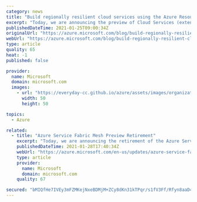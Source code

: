 ```yaml
---
category: news
title: "Build regionally resilient cloud services using the Azure Resource Manager"
excerpt: "Today, we are announcing the preview of Cloud Services (extended support), which is a new Azure Resource Manager (ARM) based deployment model for Azure Cloud Services."
publishedDateTime: 2021-01-25T09:00:34Z
originalUrl: "https://azure.microsoft.com/blog/build-regionally-resilient-cloud-services-using-the-azure-resource-manager/"
webUrl: "https://azure.microsoft.com/blog/build-regionally-resilient-cloud-services-using-the-azure-resource-manager/"
type: article
quality: 65
heat: -1
published: false

provider:
  name: Microsoft
  domain: microsoft.com
  images:
    - url: "https://everyday-cc.github.io/azure/assets/images/organizations/microsoft.com-50x50.jpg"
      width: 50
      height: 50

topics:
  - Azure

related:
  - title: "Azure Service Fabric Mesh Preview Retirement"
    excerpt: "Today, we are announcing the retirement of the Azure Service Fabric Mesh public preview. New deployments will no longer be available but we will continue to support existing deployments until April 28, 2021."
    publishedDateTime: 2021-01-28T17:40:34Z
    webUrl: "https://azure.microsoft.com/en-us/updates/azure-service-fabric-mesh-preview-retirement/"
    type: article
    provider:
      name: Microsoft
      domain: microsoft.com
    quality: 67

secured: "bMIQfHe7IVEy3mFZMKejNxeBDMjM+ZCy8dKn31kTPqr/s1fV3Ff/Rfyn8aaD4NICOZZlgeSiM+SDfw2dPff+TvlDXt+xJUkyRZs5aX+1UeGuWCVjgp/SSWf2W5Mzj1xZdG5P+9QKnSzxh2/AtQBnkr0PhXZBTnrPj1AU2cg0knBweBWsmJd4DwVwQbPQ4V+pbCkRYTHhdjYGcGQhQhwZoGDxF9NtUUNWcbD3RQVMIXVFRXOgbub4gBSVWUnD4XAidGgufU+LjOmGn8EVziE8w/JK+puzMSTDlLi/qrAsI7pAOx2N6as8RijtPh5XwNgGJi2/T0ZZGfuqkeMkfcZYQ3TVhsRyrLwRzw6cEPjlYYE=;4GuV2cdCUuf+lMTJlZ0lnA=="
---
```


